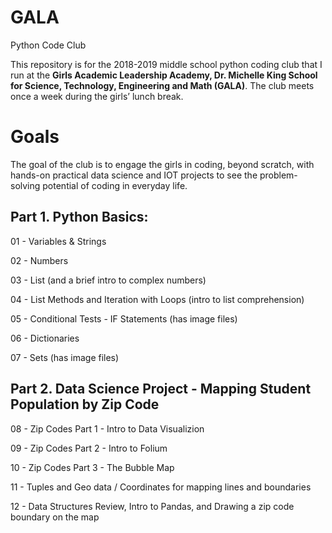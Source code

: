 # GALA
Python Code Club

This repository is for the 2018-2019 middle school python coding club that I run at the **Girls Academic Leadership Academy, Dr. Michelle King School for Science, Technology, Engineering and Math (GALA)**.  The club meets once a week during the girls’ lunch break. 

# Goals
The goal of the club is to engage the girls in coding, beyond scratch, with hands-on practical data science and IOT projects to see the problem-solving potential of coding in everyday life. 

## Part 1. Python Basics:
01 - Variables & Strings

02 - Numbers

03 - List (and a brief intro to complex numbers)

04 - List Methods and Iteration with Loops (intro to list comprehension)

05 - Conditional Tests - IF Statements (has image files)

06 - Dictionaries

07 - Sets (has image files)

## Part 2. Data Science Project - Mapping Student Population by Zip Code
08 - Zip Codes Part 1 - Intro to Data Visualizion

09 - Zip Codes Part 2 - Intro to Folium

10 - Zip Codes Part 3 - The Bubble Map

11 - Tuples and Geo data / Coordinates for mapping lines and boundaries 

12 - Data Structures Review, Intro to Pandas, and Drawing a zip code boundary on the map
